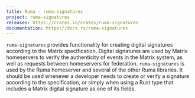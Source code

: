 ```yaml
---
title: Ruma - ruma-signatures
project: ruma-signatures
releases: https://crates.io/crates/ruma-signatures
documentation: https://docs.rs/ruma-signatures
---
```


`ruma-signatures` provides functionality for creating digital signatures according to the Matrix specification.
Digital signatures are used by Matrix homeservers to verify the authenticity of events in the Matrix system, as well as requests between homeservers for federation.
`ruma-signatures` is used by the Ruma homeserver and several of the other Ruma libraries.
It should be used whenever a developer needs to create or verify a signature according to the specification, or simply when using a Rust type that includes a Matrix digital signature as one of its fields.

